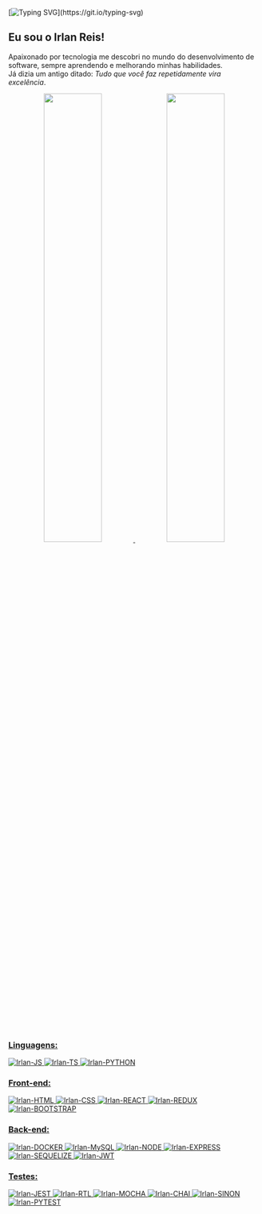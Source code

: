 [![Typing SVG](https://readme-typing-svg.herokuapp.com?font=Montserrat+Alternates&size=30&duration=2000&pause=1500&color=8C03C0&width=520&lines=Ol%C3%A1!+%F0%9F%91%8B+;Seja+bem+vindo(a)+ao+meu+github!)](https://git.io/typing-svg)

## Eu sou o Irlan Reis!

Apaixonado por tecnologia me descobri no mundo do desenvolvimento de software,
 sempre aprendendo e melhorando minhas habilidades.<br>
 Já dizia um antigo ditado: *Tudo que você faz repetidamente vira excelência*.

<div align="center">
  <a href="https://github.com/irlanreis">
  <img width="48%" src="https://github-readme-stats.vercel.app/api?username=irlanreis&show_icons=true&theme=midnight-purple&include_all_commits=true&count_private=true"/>
  <img width="48%" src="https://github-readme-stats.vercel.app/api/top-langs/?username=irlanreis&layout=compact&langs_count=7&theme=midnight-purple"/>
</div>

### Linguagens:
<div style="display: inline_block">
  <img alt="Irlan-JS" src="https://img.shields.io/badge/JavaScript-F7DF1E?style=for-the-badge&logo=javascript&logoColor=black" />
  <img alt="Irlan-TS" src="https://img.shields.io/badge/TypeScript-007ACC?style=for-the-badge&logo=typescript&logoColor=white" />
  <img alt="Irlan-PYTHON" src="https://img.shields.io/static/v1?style=for-the-badge&message=Python&color=3776AB&logo=Python&logoColor=FFFFFF&label=" />
</div>

### Front-end:
<div style="display: inline_block">
  <img alt="Irlan-HTML" src="https://img.shields.io/badge/HTML5-E34F26?style=for-the-badge&logo=html5&logoColor=white" />
  <img alt="Irlan-CSS" src="https://img.shields.io/badge/CSS3-1572B6?style=for-the-badge&logo=css3&logoColor=white" />
  <img alt="Irlan-REACT" src="https://img.shields.io/badge/React-20232A?style=for-the-badge&logo=react&logoColor=61DAFB" />
  <img alt="Irlan-REDUX" src="https://img.shields.io/badge/Redux-593D88?style=for-the-badge&logo=redux&logoColor=white" />
  <img alt="Irlan-BOOTSTRAP" src="https://img.shields.io/badge/Bootstrap-563D7C?style=for-the-badge&logo=bootstrap&logoColor=white" />
</div>

### Back-end:
<div style="display: inline_block">
  <img alt="Irlan-DOCKER" src="https://img.shields.io/badge/Docker-2CA5E0?style=for-the-badge&logo=docker&logoColor=white" />
  <img alt="Irlan-MySQL" src="https://img.shields.io/badge/MySQL-005C84?style=for-the-badge&logo=mysql&logoColor=white" />
  <img alt="Irlan-NODE" src="https://img.shields.io/badge/Node.js-43853D?style=for-the-badge&logo=node.js&logoColor=white" />
  <img alt="Irlan-EXPRESS" src="https://img.shields.io/badge/Express.js-000000?style=for-the-badge&logo=express&logoColor=white" />
  <img alt="Irlan-SEQUELIZE" src="https://img.shields.io/badge/Sequelize-52B0E7?style=for-the-badge&logo=Sequelize&logoColor=white" />
  <img alt="Irlan-JWT" src="https://img.shields.io/badge/JWT-000000?style=for-the-badge&logo=JSON%20web%20tokens&logoColor=white" />
</div>
  
### Testes:
<div style="display: inline_block">
  <img alt="Irlan-JEST" src="https://img.shields.io/badge/Jest-C21325?style=for-the-badge&logo=jest&logoColor=white" />
  <img alt="Irlan-RTL" src="https://img.shields.io/badge/React_Testing_Library-E33332?style=for-the-badge&logo=TestingLibrary&logoColor=white" />
  <img alt="Irlan-MOCHA" src="https://img.shields.io/badge/Mocha-8D6748?style=for-the-badge&logo=Mocha&logoColor=white" />
  <img alt="Irlan-CHAI" src="https://img.shields.io/badge/chai-A30701?style=for-the-badge&logo=chai&logoColor=white" />
  <img alt="Irlan-SINON" src="https://img.shields.io/badge/sinon-323330?style=for-the-badge&logo=sinon" />
  <img alt="Irlan-PYTEST" src="https://img.shields.io/static/v1?style=for-the-badge&message=Pytest&color=0A9EDC&logo=Pytest&logoColor=FFFFFF&label=" />
</div>
<!---
irlan25/irlan25 is a ✨ special ✨ repository because its `README.md` (this file) appears on your GitHub profile.
You can click the Preview link to take a look at your changes.
--->

